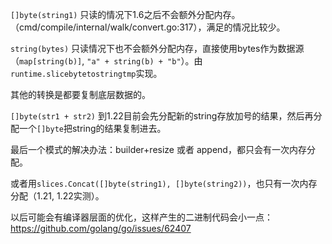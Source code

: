 `[]byte(string1)` 只读的情况下1.6之后不会额外分配内存。（cmd/compile/internal/walk/convert.go:317），满足的情况比较少。

`string(bytes)` 只读情况下也不会额外分配内存，直接使用bytes作为数据源（`map[string(b)]`, `"a" + string(b) + "b"`）。由`runtime.slicebytetostringtmp`实现。

其他的转换是都要复制底层数据的。

`[]byte(str1 + str2)` 到1.22目前会先分配新的string存放加号的结果，然后再分配一个`[]byte`把string的结果复制进去。

最后一个模式的解决办法：builder+resize 或者 append，都只会有一次内存分配。

或者用`slices.Concat([]byte(string1), []byte(string2))`，也只有一次内存分配（1.21, 1.22实测）。

以后可能会有编译器层面的优化，这样产生的二进制代码会小一点：<https://github.com/golang/go/issues/62407>
